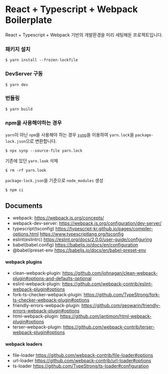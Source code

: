 # React + Typescript + Webpack Boilerplate

React + Typescript + Webpack 기반의 개발환경을 미리 세팅해둔 프로젝트입니다.

### 패키지 설치

```shell
$ yarn install --frozen-lockfile
```

### DevServer 구동

```shell
$ yarn dev
```

### 번들링

```shell
$ yarn build
```

### npm을 사용해야하는 경우

`yarn`이 아닌 `npm`을 사용해야 하는 경우 [`synp`](https://www.npmjs.com/package/synp)을 이용하여 `yarn.lock`을 `package-lock.json`으로 변환합니다.

```shell
$ npx synp --source-file yarn.lock
```

기존에 있던 `yarn.look` 삭제

```shell
$ rm -rf yarn.look
```

`package-lock.json`을 기준으로 `node_modules` 생성

```shell
$ npm ci
```

## Documents

- webpack:
  https://webpack.js.org/concepts/
- webpack-dev-server:
  https://webpack.js.org/configuration/dev-server/
- typescript(tsconfig)
  https://typescript-kr.github.io/pages/compiler-options.html
  https://www.typescriptlang.org/tsconfig
- eslint(eslintrc)
  https://eslint.org/docs/2.0.0/user-guide/configuring
- babel(babel.config)
  https://babeljs.io/docs/en/configuration
- @babel/preset-env
  https://babeljs.io/docs/en/babel-preset-env

#### webpack plugins

- clean-webpack-plugin:
  https://github.com/johnagan/clean-webpack-plugin#options-and-defaults-optional
- eslint-webpack-plugin:
  https://github.com/webpack-contrib/eslint-webpack-plugin#options
- fork-ts-checker-webpack-plugin:
  https://github.com/TypeStrong/fork-ts-checker-webpack-plugin#options
- friendly-errors-webpack-plugin:
  https://github.com/geowarin/friendly-errors-webpack-plugin#options
- html-webpack-plugin:
  https://github.com/jantimon/html-webpack-plugin#options
- terser-webpack-plugin:
  https://github.com/webpack-contrib/terser-webpack-plugin#options

#### webpack loaders

- file-loader
  https://github.com/webpack-contrib/file-loader#options
- url-loader
  https://github.com/webpack-contrib/url-loader#options
- ts-loader
  https://github.com/TypeStrong/ts-loader#configuration
